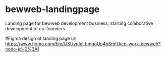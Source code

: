 # bewweb-landingpage
Landing page for bewweb development business, starting colaborative development of co-founders

#Figma design of landing page url
https://www.figma.com/file/lJSUyrJeitbmgoUp4bSmfU/co-work-bewweb?node-id=0%3A1

